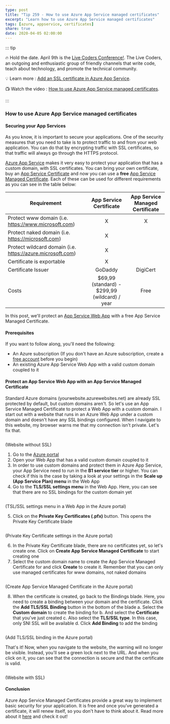 ```yaml
---
type: post
title: "Tip 259 - How to use Azure App Service managed certificates"
excerpt: "Learn how to use Azure App Service managed certificates"
tags: [azure, appservice, certificates]
share: true
date: 2020-04-05 02:00:00
---
```


::: tip 

:fire:  Hold the date. April 9th is the [Live Coders Conference!](https://captcalli.github.io/LiveCodersConf/). The Live Coders, an outgoing and enthusiastic group of friendly channels that write code, teach about technology, and promote the technical community.

:bulb: Learn more : [Add an SSL certificate in Azure App Service](https://docs.microsoft.com/azure/app-service/configure-ssl-certificate?WT.mc_id=docs-azuredevtips-azureappsdev). 

:tv: Watch the video : [How to use Azure App Service managed certificates](https://www.youtube.com/watch?v=qPphhM2v3xU&list=PLLasX02E8BPCNCK8Thcxu-Y-XcBUbhFWC&index=4&t=0s?WT.mc_id=youtube-azuredevtips-azureappsdev).

:::

### How to use Azure App Service managed certificates

#### Securing your App Services

As you know, it is important to secure your applications. One of the security measures that you need to take is to protect traffic to and from your web application. You can do that by encrypting traffic with SSL certificates, so that traffic will always go through the HTTPS protocol.

[Azure App Service](https://docs.microsoft.com/azure/app-service/?WT.mc_id=docs-azuredevtips-azureappsdev) makes it very easy to protect your application that has a custom domain, with SSL certificates. You can bring your own certificate, buy an [App Service Certificate](https://docs.microsoft.com/azure/app-service/configure-ssl-certificate#import-an-app-service-certificate?WT.mc_id=docs-azuredevtips-azureappsdev) and now you can use a **free** [App Service Managed Certificate](https://docs.microsoft.com/azure/app-service/configure-ssl-certificate#create-a-free-certificate-preview?WT.mc_id=docs-azuredevtips-azureappsdev). Each of these can be used for different requirements as you can see in the table below:

|      Requirement  |      App Service Certificate  | App Service Managed Certificate | 
| ------------- |:-------------:| :-----:|
| Protect www domain (i.e. https://www.microsoft.com)        | X      |   X | 
| Protect naked domain (i.e. https://microsoft.com)      | X |  |
| Protect wildcard domain (i.e. https://azure.microsoft.com) | X      |     | 
| Certificate is exportable | X      |     | 
| Certificate Issuer | GoDaddy      |  DigiCert   | 
| Costs | \$69,99 (standard) - \$299,99 (wildcard) / year      |  Free   | 

In this post, we'll protect an [App Service Web App](https://azure.microsoft.com/services/app-service/web/?WT.mc_id=azure-azuredevtips-azureappsdev) with a free App Service Managed Certificate.

#### Prerequisites

If you want to follow along, you'll need the following:
* An Azure subscription (If you don't have an Azure subscription, create a [free account](https://azure.microsoft.com/free/?WT.mc_id=azure-azuredevtips-azureappsdev) before you begin)
* An existing Azure App Service Web App with a valid custom domain coupled to it

#### Protect an App Service Web App with an App Service Managed Certificate

Standard Azure domains (yourwebsite.azurewebsites.net) are already SSL protected by default, but custom domains aren't. So let's use an App Service Managed Certificate to protect a Web App with a custom domain.
I start out with a website that runs in an Azure Web App under a custom domain and doesn't have any SSL bindings configured. When I navigate to this website, my browser warns me that my connection isn't private. Let's fix that.

<img :src="$withBase('/files/50sslerror.png')">

(Website without SSL)

1. Go to the [Azure portal](https://portal.azure.com/?WT.mc_id=azure-azuredevtips-azureappsdev)
2. Open your Web App that has a valid custom domain coupled to it
3. In order to use custom domains and protect them in Azure App Service, your App Service need to run in the **B1 service tier** or higher. You can check if this is the case by taking a look at your settings in the **Scale up (App Service Plan) menu** in the Web App
4. Go to the **TLS/SSL settings menu** in the Web App. Here, you can see that there are no SSL bindings for the custom domain yet

<img :src="$withBase('/files/50tslsettings.png')">

(TSL/SSL settings menu in a Web App in the Azure portal)

5. Click on the **Private Key Certificates (.pfx)** button. This opens the Private Key Certificate blade

<img :src="$withBase('/files/50privatekeysettings.png')">

(Private Key Certificate settings in the Azure portal)

6. In the Private Key Certificate blade, there are no certificates yet, so let's create one. Click on **Create App Service Managed Certificate** to start creating one
7. Select the custom domain name to create the App Service Managed Certificate for and click **Create** to create it. Remember that you can only use managed certificates for www domains, not naked domains

<img :src="$withBase('/files/50createmanagedcerts.png')">

(Create App Service Managed Certificate in the Azure portal)

8. When the certificate is created, go back to the Bindings blade. Here, you need to create a binding between your domain and the certificate. Click the **Add TLS/SSL Binding** button in the bottom of the blade
   a. Select the **Custom domain** to create the binding for 
   b. And select the **Certificate** that you've just created
   c. Also select the **TLS/SSL type**. In this case, only SNI SSL will be available
   d. Click **Add Binding** to add the binding

<img :src="$withBase('/files/50addbinding.png')">

(Add TLS/SSL binding in the Azure portal)

That's it! Now, when you navigate to the website, the warning will no longer be visible. Instead, you'll see a green lock next to the URL. And when you click on it, you can see that the connection is secure and that the certificate is valid.

<img :src="$withBase('/files/50secureconnection.png')">

(Website with SSL)

#### Conclusion

Azure App Service Managed Certificates provide a great way to implement basic security for your application. It is free and once you've generated a certificate, it will renew itself, so you don't have to think about it. Read more about it [here](https://docs.microsoft.com/azure/app-service/configure-ssl-certificate#create-a-free-certificate-preview?WT.mc_id=docs-azuredevtips-azureappsdev) and check it out!
